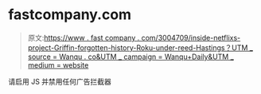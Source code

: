 # fastcompany.com

> 原文:[https://www . fast company . com/3004709/inside-netflixs-project-Griffin-forgotten-history-Roku-under-reed-Hastings？UTM _ source = Wanqu . co&UTM _ campaign = Wanqu+Daily&UTM _ medium = website](https://www.fastcompany.com/3004709/inside-netflixs-project-griffin-forgotten-history-roku-under-reed-hastings?utm_source=wanqu.co&utm_campaign=Wanqu+Daily&utm_medium=website)

请启用 JS 并禁用任何广告拦截器